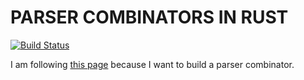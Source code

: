 # PARSER COMBINATORS IN RUST 

[![Build Status](https://travis-ci.com/stfnwong/rparsercom.svg?branch=parser)](https://travis-ci.com/stfnwong/rparsercom)

I am following [this page](https://bodil.lol/parser-combinators/) because I want to build a parser combinator.

